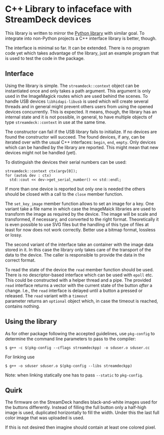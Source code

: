 C++ Library to infaceface with StreamDeck devices
=================================================

This library is written to mirror the
[Python library](https://github.com/abcminiuser/python-elgato-streamdeck.git) with
similar goal.  To integrate into non-Python projects a C++ interface library is
better, though.

The interface is minimal so far.  It can be extended.  There is no program code
yet which takes advantage of the library, just an example program that is used
to test the code in the package.


Interface
---------

Using the library is simple.  The `streamdeck::context` object can be instantiated once and
only takes a path argument.  This argument is only used in the ImageMagick routes which
are used behind the scenes.  To handle USB devices `libhidapi-libusb` is used which will
create several threads and in general might prevent others users from using the opened
devices concurrently.  This is expected.  It means, though, the library has an internal
state and it is not possible, in general, to have multiple objects of type `streamdeck::context`
in use at the same time.

The constructor can fail if the USB library fails to initialize.  If no devices are found the constructor
will succeed.  The found devices, if any, can be iterated over with the usual C++ interfaces: `begin`, `end`,
`empty`.  Only devices which can be handled by the library are reported.  This might mean that new
devices might not be handled (yet).

To distinguish the devices their serial numbers can be used:

    streamdeck::context ctx(argv[0]);
    for (auto& dev : ctx)
	  std::cout << dev->get_serial_number() << std::endl;

If more than one device is reported but only one is needed the others should be closed with a call
to the `close` member function.

The `set_key_image` member function allows to set an image for a key.  One variant take a file name in
which case the ImageMaick libraries are used to transform the image as required by the device.  The image will be scale and transformed, if necessary, and converted to the right format.  Theoretically it is even possible
to use SVG files but the handling of this type of files at least for now does not work correctly.  Better
use a bitmap format, lossless or lossy.

The second variant of the interface take an container with the image data stored in it.  In this case the
library only takes care of the transport of the data to the device.  The caller is responsible to provide
the data in the correct format.

To read the state of the device the `read` member function should be used.  There is no descriptor-based
interface which can be used with `epoll` etc.  This could be constructed with a helper thread and a pipe.  The provided `read` interface returns a vector with the current state of the button *after* a change.  I.e., the
`read` interface is delayed until a button a pressed or released.  The `read` variant with a `timeout`\
parameter returns an `optional` object which, in case the timeout is reached, contains nothing.


Using the library
-----------------

As for other package following the accepted guidelines, use `pkg-config` to
determine the command line parameters to pass to the compiler:

    $ g++ -c $(pkg-config --cflags streamdeckpp) -o sduser.o sduser.cc

For linking use

    $ g++ -o sduser sduser.o $(pkg-config --libs streamdeckpp)

Note: when linking statically one has to pass `--static` to `pkg-config`.



Quirk
-----

The firmware on the StreamDeck handles black-and-white images used for the buttons differently.
Instead of filling the full button only a half-high image is used, duplicated horizontally to
fill the width.  Under this the last full color image that was uploaded is used.

If this is not desired then imagine should contain at least one colored pixel.
